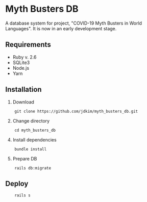 # Myth Busters DB
A database system for project, "COVID-19 Myth Busters in World Languages".
It is now in an early development stage.

## Requirements
* Ruby v. 2.6
* SQLite3
* Node.js
* Yarn

## Installation
1. Download
```
    git clone https://github.com/jdkim/myth_busters_db.git
```
2. Change directory
```
    cd myth_busters_db
```
4. Install dependencies
```
    bundle install
```
5. Prepare DB
```
    rails db:migrate
```
## Deploy
```
    rails s
```